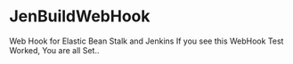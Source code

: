 # JenBuildWebHook
Web Hook for Elastic Bean Stalk and Jenkins
If you see this WebHook Test Worked, You are all Set..
